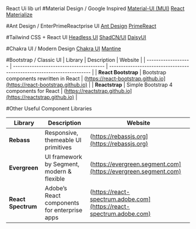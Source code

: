 React Ui lib url
#Material Design / Google Inspired
[Material-UI (MUI)](https://mui.com/material-ui/getting-started/)
[React Materialize](https://react-materialize.github.io/react-materialize/?path=/story/react-materialize--welcome)

#Ant Design / EnterPrimeReactprise UI
[Ant Design](https://ant.design/)
[PrimeReact](https://www.primefaces.org/blog/primereact-3-4-0-released/)

#Tailwind CSS + React UI
[Headless UI](https://headlessui.com/)
[ShadCN/UI](https://ui.shadcn.com/)
[DaisyUI](https://daisyui.com/)

#Chakra UI / Modern Design
[Chakra UI](https://chakra-ui.com/)
[Mantine](https://mantine.dev/)

#Bootstrap / Classic UI
| Library             | Description                             | Website                                                                |
| ------------------- | --------------------------------------- | ---------------------------------------------------------------------- |
| **React Bootstrap** | Bootstrap components rewritten in React | (https://react-bootstrap.github.io](https://react-bootstrap.github.io) |
| **Reactstrap**      | Simple Bootstrap 4 components for React | (https://reactstrap.github.io](https://reactstrap.github.io)           |

#Other Useful Component Libraries

| Library            | Description                                  | Website                                                              |
| ------------------ | -------------------------------------------- | -------------------------------------------------------------------- |
| **Rebass**         | Responsive, themeable UI primitives          | (https://rebassjs.org](https://rebassjs.org)                         |
| **Evergreen**      | UI framework by Segment, modern & flexible   | (https://evergreen.segment.com](https://evergreen.segment.com)       |
| **React Spectrum** | Adobe’s React components for enterprise apps | (https://react-spectrum.adobe.com](https://react-spectrum.adobe.com) |
